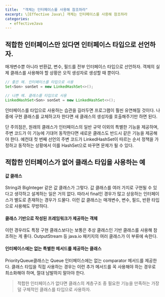 ```yaml
---
title:  "객체는 인터페이스를 사용해 참조하라"
excerpt: \[Effective Java\] 객체는 인터페이스를 사용해 참조하라
categories:
  - effectiveJava
---
```


## 적합한 인터페이스만 있다면 인터페이스 타입으로 선언하자.
매개변수뿐 아니라 반환값, 변수, 필드를 전부 인터페이스 타입으로 선언하자. 객체의 실제 클래스를 사용해야 할 상황은 오직 생성자로 생성할 때 뿐이다.

  
```java
// 좋은 예. 인터페이스를 타입으로 사용
Set<Son> sonSet = new LinkedHashSet<>();

// 나쁜 예. 클래스를 타입으로 사용
LinkedHashSet<Son> sonSet = new LinkedHashSet<>();
```  

인터페이스를 타입으로 사용하는 습관을 길러두면 프로그램이 훨씬 유연해질 것이다. 나중에 구현 클래스를 교체하고자 한다면 새 클래스의 생성자를 호출해주기만 하면 된다.  

단 주의점은, 원래의 클래스가 인터페이스의 일반 규약 이외의 특별한 기능을 제공하며, 주변 코드가 이 기능에 기대어 동작한다면 새로운 클래스도 반드시 같은 기능을 제공해야 한다. 예컨대 첫 번째 선언의 주변 코드가 LinkedHashSet이 따르는 순서 정책을 가정하고 동작하는 상황에서 이를 HashSet으로 바꾸면 문제가 될 수 있다.

## 적합한 인터페이스가 없어 클래스 타입을 사용하는 예

#### 값 클래스
String과 BigInteger 같은 값 클래스가 그렇다. 값 클래스를 여러 가지로 구현될 수 있다고 생각하고 설계하는 일은 거의 없다. 따라서 final인 경우가 많고 상응하는 인터페이스가 별도로 존재하는 경우가 드물다. 이런 값 클래스는 매개변수, 변수, 필드, 반환 타입으로 사용해도 무방하다.

#### 클래스 기반으로 작성된 프레임워크가 제공하는 객체
이런 경우라도 특정 구현 클래스보다는 보통은 추상 클래스인 기반 클래스를 사용해 참조하는 게 좋다. OutputStream 등 java.io 패키지의 여러 클래스가 이 부류에 속한다.

#### 인터페이스에는 없는 특별한 메서드를 제공하는 클래스
PriorityQueue클래스는 Queue 인터페이스에는 없는 comparator 메서드를 제공한다. 클래스 타입을 직접 사용하는 경우는 이런 추가 메서드를 꼭 사용해야 하는 경우로 최소화해야 하며, 절대 남발하지 말아야 한다.

> 적합한 인터페이스가 없다면 클래스의 계층구조 중 필요한 기능을 만족하는 가장 덜 구체적인 클래스를 타입으로 사용하자.